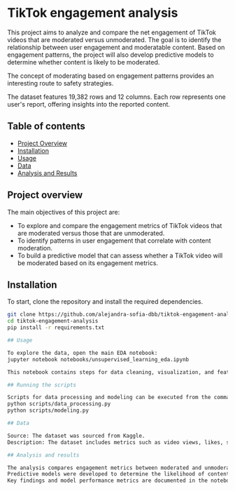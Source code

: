 # TikTok engagement analysis

This project aims to analyze and compare the net engagement of TikTok videos that are moderated versus unmoderated. The goal is to identify the relationship between user engagement and moderatable content. Based on engagement patterns, the project will also develop predictive models to determine whether content is likely to be moderated. 

The concept of moderating based on engagement patterns provides an interesting route to safety strategies. 

The dataset features 19,382 rows and 12 columns. Each row represents one user's report, offering insights into the reported content.

## Table of contents
- [Project Overview](#project-overview)
- [Installation](#installation)
- [Usage](#usage)
- [Data](#data)
- [Analysis and Results](#analysis-and-results)

## Project overview

The main objectives of this project are:
- To explore and compare the engagement metrics of TikTok videos that are moderated versus those that are unmoderated.
- To identify patterns in user engagement that correlate with content moderation.
- To build a predictive model that can assess whether a TikTok video will be moderated based on its engagement metrics.

## Installation

To start, clone the repository and install the required dependencies.

```bash
git clone https://github.com/alejandra-sofia-dbb/tiktok-engagement-analysis.git
cd tiktok-engagement-analysis
pip install -r requirements.txt

## Usage

To explore the data, open the main EDA notebook:
jupyter notebook notebooks/unsupervised_learning_eda.ipynb

This notebook contains steps for data cleaning, visualization, and feature analysis, including calculations of engagement metrics.

## Running the scripts

Scripts for data processing and modeling can be executed from the command line:
python scripts/data_processing.py
python scripts/modeling.py

## Data

Source: The dataset was sourced from Kaggle.
Description: The dataset includes metrics such as video views, likes, shares, comments, and the moderation status of videos.

## Analysis and results

The analysis compares engagement metrics between moderated and unmoderated videos, revealing patterns that suggest why some content gets moderated.
Predictive models were developed to determine the likelihood of content being moderated based on engagement patterns.
Key findings and model performance metrics are documented in the notebooks/unsupervised_learning_eda.ipynb notebook and the results/ folder.




